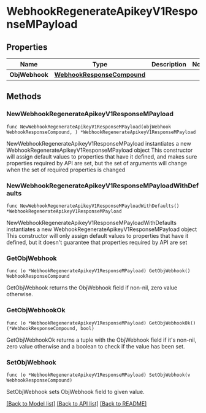 # WebhookRegenerateApikeyV1ResponseMPayload

## Properties

Name | Type | Description | Notes
------------ | ------------- | ------------- | -------------
**ObjWebhook** | [**WebhookResponseCompound**](WebhookResponseCompound.md) |  | 

## Methods

### NewWebhookRegenerateApikeyV1ResponseMPayload

`func NewWebhookRegenerateApikeyV1ResponseMPayload(objWebhook WebhookResponseCompound, ) *WebhookRegenerateApikeyV1ResponseMPayload`

NewWebhookRegenerateApikeyV1ResponseMPayload instantiates a new WebhookRegenerateApikeyV1ResponseMPayload object
This constructor will assign default values to properties that have it defined,
and makes sure properties required by API are set, but the set of arguments
will change when the set of required properties is changed

### NewWebhookRegenerateApikeyV1ResponseMPayloadWithDefaults

`func NewWebhookRegenerateApikeyV1ResponseMPayloadWithDefaults() *WebhookRegenerateApikeyV1ResponseMPayload`

NewWebhookRegenerateApikeyV1ResponseMPayloadWithDefaults instantiates a new WebhookRegenerateApikeyV1ResponseMPayload object
This constructor will only assign default values to properties that have it defined,
but it doesn't guarantee that properties required by API are set

### GetObjWebhook

`func (o *WebhookRegenerateApikeyV1ResponseMPayload) GetObjWebhook() WebhookResponseCompound`

GetObjWebhook returns the ObjWebhook field if non-nil, zero value otherwise.

### GetObjWebhookOk

`func (o *WebhookRegenerateApikeyV1ResponseMPayload) GetObjWebhookOk() (*WebhookResponseCompound, bool)`

GetObjWebhookOk returns a tuple with the ObjWebhook field if it's non-nil, zero value otherwise
and a boolean to check if the value has been set.

### SetObjWebhook

`func (o *WebhookRegenerateApikeyV1ResponseMPayload) SetObjWebhook(v WebhookResponseCompound)`

SetObjWebhook sets ObjWebhook field to given value.



[[Back to Model list]](../README.md#documentation-for-models) [[Back to API list]](../README.md#documentation-for-api-endpoints) [[Back to README]](../README.md)



